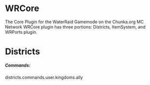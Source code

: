 # WRCore
The Core Plugin for the WaterRaid Gamemode on the Chunka.org MC Network
WRCore plugin has three portions: Districts, ItemSystem, and WRPorts plugin.

<h1>Districts</h1>
<h5>  Commands:</h5>

districts.commands.user.kingdoms.ally
